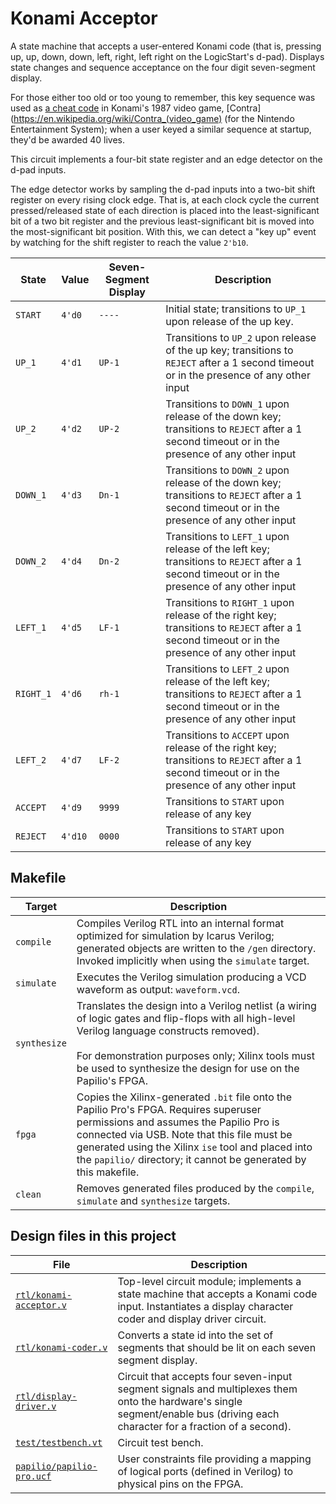 # Konami Acceptor

A state machine that accepts a user-entered Konami code (that is, pressing up, up, down, down, left, right, left right on the LogicStart's d-pad). Displays state changes and sequence acceptance on the four digit seven-segment display.

For those either too old or too young to remember, this key sequence was used as [a cheat code](https://en.wikipedia.org/wiki/Konami_Code) in Konami's 1987 video game, [Contra](https://en.wikipedia.org/wiki/Contra_(video_game) (for the Nintendo Entertainment System); when a user keyed a similar sequence at startup, they'd be awarded 40 lives.

This circuit implements a four-bit state register and an edge detector on the d-pad inputs.

The edge detector works by sampling the d-pad inputs into a two-bit shift register on every rising clock edge. That is, at each clock cycle the current pressed/released state of each direction is placed into the least-significant bit of a two bit register and the previous least-significant bit is moved into the most-significant bit position. With this, we can detect a "key up" event by watching for the shift register to reach the value `2'b10`.

State     | Value    | Seven-Segment Display | Description
----------|----------|-----------------------|------------
`START`   | `4'd0`   | `----`                | Initial state; transitions to `UP_1` upon release of the up key.
`UP_1`    | `4'd1`   | `UP-1`                | Transitions to `UP_2` upon release of the up key; transitions to `REJECT` after a 1 second timeout or in the presence of any other input
`UP_2`    | `4'd2`   | `UP-2`                | Transitions to `DOWN_1` upon release of the down key; transitions to `REJECT` after a 1 second timeout or in the presence of any other input
`DOWN_1`  | `4'd3`   | `Dn-1`                | Transitions to `DOWN_2` upon release of the down key; transitions to `REJECT` after a 1 second timeout or in the presence of any other input
`DOWN_2`  | `4'd4`   | `Dn-2`                | Transitions to `LEFT_1` upon release of the left key; transitions to `REJECT` after a 1 second timeout or in the presence of any other input
`LEFT_1`  | `4'd5`   | `LF-1`                | Transitions to `RIGHT_1` upon release of the right key; transitions to `REJECT` after a 1 second timeout or in the presence of any other input
`RIGHT_1` | `4'd6`   | `rh-1`                | Transitions to `LEFT_2` upon release of the left key; transitions to `REJECT` after a 1 second timeout or in the presence of any other input
`LEFT_2`  | `4'd7`   | `LF-2`                | Transitions to `ACCEPT` upon release of the right key; transitions to `REJECT` after a 1 second timeout or in the presence of any other input
`ACCEPT`  | `4'd9`   | `9999`                | Transitions to `START` upon release of any key
`REJECT`  | `4'd10`  | `0000`                | Transitions to `START` upon release of any key

## Makefile

Target       | Description
-------------|------------
`compile`    | Compiles Verilog RTL into an internal format optimized for simulation by Icarus Verilog; generated objects are written to the `/gen` directory. Invoked implicitly when using the `simulate` target.
`simulate`   | Executes the Verilog simulation producing a VCD waveform as output: `waveform.vcd`.
`synthesize` | Translates the design into a Verilog netlist (a wiring of logic gates and flip-flops with all high-level Verilog language constructs removed). <br><br> For demonstration purposes only; Xilinx tools must be used to synthesize the design for use on the Papilio's FPGA.
`fpga`       | Copies the Xilinx-generated `.bit` file onto the Papilio Pro's FPGA. Requires superuser permissions and assumes the Papilio Pro is connected via USB. Note that this file must be generated using the Xilinx `ise` tool and placed into the `papilio/` directory; it cannot be generated by this makefile.
`clean`      | Removes generated files produced by the `compile`, `simulate` and `synthesize` targets.

## Design files in this project

File | Description
-----|------------
[`rtl/konami-acceptor.v`](rtl/konami-acceptor.v) | Top-level circuit module; implements a state machine that accepts a Konami code input. Instantiates a display character coder and display driver circuit.
[`rtl/konami-coder.v`](rtl/konami-coder.v) | Converts a state id into the set of segments that should be lit on each seven segment display.
[`rtl/display-driver.v`](rtl/display-driver.v) | Circuit that accepts four seven-input segment signals and multiplexes them onto the hardware's single segment/enable bus (driving each character for a fraction of a second).
[`test/testbench.vt`](test/testbench.vt) | Circuit test bench.
[`papilio/papilio-pro.ucf`](papilio/papilio-pro.ucf) | User constraints file providing a mapping of logical ports (defined in Verilog) to physical pins on the FPGA.
